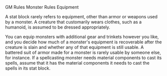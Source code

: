 GM Rules
Monster Rules
Equipment
        <p>
          A stat block rarely refers to equipment, other than armor or weapons used by a monster. A creature that customarily wears clothes, such as a humanoid, is assumed to be dressed appropriately.
        </p>
        <p>
          You can equip monsters with additional gear and trinkets however you like, and you decide how much of a monster's equipment is recoverable after the creature is slain and whether any of that equipment is still usable. A battered suit of armor made for a monster is rarely usable by someone else, for instance. If a spellcasting monster needs material components to cast its spells, assume that it has the material components it needs to cast the spells in its stat block.
        </p>